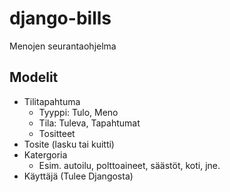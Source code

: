 # django-bills
Menojen seurantaohjelma


## Modelit

* Tilitapahtuma
    - Tyyppi: Tulo, Meno
    - Tila: Tuleva, Tapahtumat
    - Tositteet
* Tosite (lasku tai kuitti)
* Katergoria
    - Esim. autoilu, polttoaineet, säästöt,  koti, jne.
* Käyttäjä (Tulee Djangosta)
